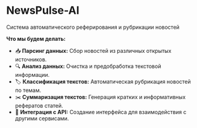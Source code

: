 # NewsPulse-AI
Система автоматического реферирования и рубрикации новостей

**Что мы будем делать:**
*   📥 **Парсинг данных:** Сбор новостей из различных открытых источников.
*   🔍 **Анализ данных:** Очистка и предобработка текстовой информации.
*   🏷️ **Классификация текстов:** Автоматическая рубрикация новостей по темам.
*   ✂️ **Суммаризация текстов:** Генерация кратких и информативных рефератов статей.
*   🔌 **Интеграция с API:** Создание интерфейса для взаимодействия с другими сервисами.
